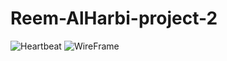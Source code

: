 # Reem-AlHarbi-project-2
![Heartbeat](https://s3.gifyu.com/images/heartbeat-1s-200px.gif) 
![WireFrame](https://i.postimg.cc/rmhpTFCJ/Screenshot-from-2019-07-21-12-15-18.png)
